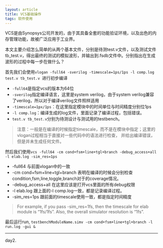 ```yaml
---
layout: article
title: VCS基础操作
tags: 软件使用
---
```


VCS是由Synopsys公司开发的，由于其具备全套的功能验证环境，以及出色的内存管理功能，故被广泛应用于工业界。

<!--more-->

本文主要介绍怎么简单的从两个基本文件，分别是待测test.v文件，以及测试文件tb_test.v，得出最终的测试的模拟波形，并输出到.fsdb文件中。分别指出在生成波形的过程中每一步在做什么？

首先我们会使用`vlogan -full64 -sverilog -timescale=1ps/1ps -l comp.log test.v tb_test.v `进行初步编译
* `-full64`是指定vcs的版本为64位
* `-sverilog`指定编译语言，这里是system verilog，由于system verilog兼容了verilog，所以对于编译verilog文件照样适用
* `-timescale=1px/1ps`：在这里指定模块中的时间单位与时间精度分别位1ps
* `-l comp.log`：编译生成的log文件，里面记录了编译过程，包括错误。
* `test.v tb_test.v`分别为待测设计与测试用的testbench。

> 注意：一般是在编译的时候指定timescale，而不是在模块中指定；这里的vlogan过程相当于直接对一些代码中的语法进行检查， 并给出编译错误，但是并未生成任何文件。

然后我们使用`vcs -full64 -cm cond+fsm+line+tgl+branch -debug_access+all -l elab.log -sim_res=1ps`
* -full64 与前面vlogan中的一致
* -cm cond+fsm+line+tgl+branch 表明在编译的时候会分别检查condition,fsm,line,toggle,branch对于的coverage情况。
* -debug_access+all 在这里应该是打开vcs里面的所有debug权限
* -l elab.log 跟上面的-l comp.log一致，都是记录编译过程。
* -sim_res=1ps 跟前面的timescale使用一致，都是指定时间精度
> For example, if you pass -sim_res=1fs, then the timescale for elab module is “1fs/1fs”. Also, the overall simulator resolution is “1fs”.

最后运行run, `testbenchModuleName.simv -cm cond+fsm+line+tgl+branch -l run.log -gui &` 

---

day2.
